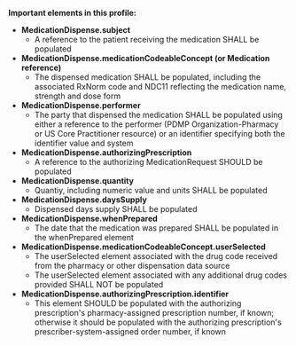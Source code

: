 **Important elements in this profile:**

- **MedicationDispense.subject**
  - A reference to the patient receiving the medication SHALL be populated
- **MedicationDispense.medicationCodeableConcept (or Medication reference)**
  - The dispensed medication SHALL be populated, including the associated RxNorm code and NDC11 reflecting the medication name, strength and dose form
- **MedicationDispense.performer**
  - The party that dispensed the medication SHALL be populated using either a reference to the performer (PDMP Organization-Pharmacy or US Core Practitioner resource) or an identifier specifying both the identifier value and system
- **MedicationDispense.authorizingPrescription**
  - A reference to the authorizing MedicationRequest SHOULD be populated
- **MedicationDispense.quantity**
  - Quantiy, including numeric value and units SHALL be populated
- **MedicationDispense.daysSupply**
  - Dispensed days supply SHALL be populated
- **MedicationDispense.whenPrepared**
  - The date that the medication was prepared SHALL be populated in the whenPrepared element
- **MedicationDispense.medicationCodeableConcept.userSelected**
  - The userSelected element associated with the drug code received from the pharmacy or other dispensation data source
  - The userSelected element associated with any additional drug codes provided SHALL NOT be populated
- **MedicationDispense.authorizingPrescription.identifier**
  - This element SHOULD be populated with the authorizing prescription's pharmacy-assigned prescription number, if known; otherwise it should be populated with the authorizing prescription's prescriber-system-assigned order number, if known

<p></p>